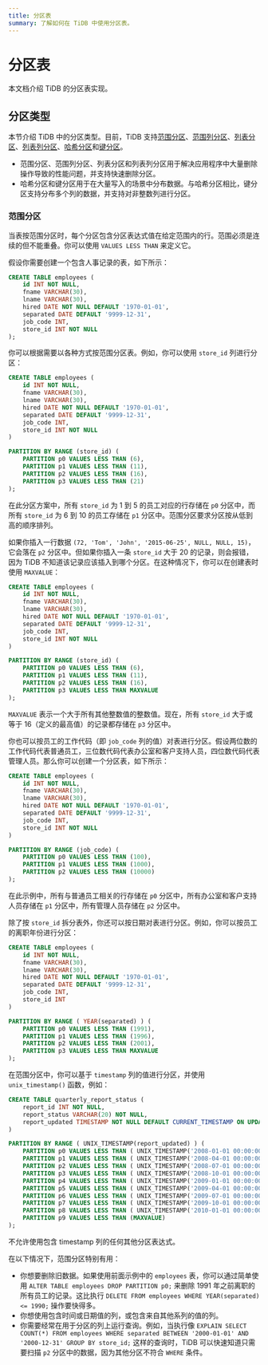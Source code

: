 ```yaml
---
title: 分区表
summary: 了解如何在 TiDB 中使用分区表。
---
```


# 分区表

本文档介绍 TiDB 的分区表实现。

## 分区类型

本节介绍 TiDB 中的分区类型。目前，TiDB 支持[范围分区](#范围分区)、[范围列分区](#范围列分区)、[列表分区](#列表分区)、[列表列分区](#列表列分区)、[哈希分区](#哈希分区)和[键分区](#键分区)。

- 范围分区、范围列分区、列表分区和列表列分区用于解决应用程序中大量删除操作导致的性能问题，并支持快速删除分区。
- 哈希分区和键分区用于在大量写入的场景中分布数据。与哈希分区相比，键分区支持分布多个列的数据，并支持对非整数列进行分区。

### 范围分区

当表按范围分区时，每个分区包含分区表达式值在给定范围内的行。范围必须是连续的但不能重叠。你可以使用 `VALUES LESS THAN` 来定义它。

假设你需要创建一个包含人事记录的表，如下所示：


```sql
CREATE TABLE employees (
    id INT NOT NULL,
    fname VARCHAR(30),
    lname VARCHAR(30),
    hired DATE NOT NULL DEFAULT '1970-01-01',
    separated DATE DEFAULT '9999-12-31',
    job_code INT,
    store_id INT NOT NULL
);
```

你可以根据需要以各种方式按范围分区表。例如，你可以使用 `store_id` 列进行分区：


```sql
CREATE TABLE employees (
    id INT NOT NULL,
    fname VARCHAR(30),
    lname VARCHAR(30),
    hired DATE NOT NULL DEFAULT '1970-01-01',
    separated DATE DEFAULT '9999-12-31',
    job_code INT,
    store_id INT NOT NULL
)

PARTITION BY RANGE (store_id) (
    PARTITION p0 VALUES LESS THAN (6),
    PARTITION p1 VALUES LESS THAN (11),
    PARTITION p2 VALUES LESS THAN (16),
    PARTITION p3 VALUES LESS THAN (21)
);
```

在此分区方案中，所有 `store_id` 为 1 到 5 的员工对应的行存储在 `p0` 分区中，而所有 `store_id` 为 6 到 10 的员工存储在 `p1` 分区中。范围分区要求分区按从低到高的顺序排列。

如果你插入一行数据 `(72, 'Tom', 'John', '2015-06-25', NULL, NULL, 15)`，它会落在 `p2` 分区中。但如果你插入一条 `store_id` 大于 20 的记录，则会报错，因为 TiDB 不知道该记录应该插入到哪个分区。在这种情况下，你可以在创建表时使用 `MAXVALUE`：


```sql
CREATE TABLE employees (
    id INT NOT NULL,
    fname VARCHAR(30),
    lname VARCHAR(30),
    hired DATE NOT NULL DEFAULT '1970-01-01',
    separated DATE DEFAULT '9999-12-31',
    job_code INT,
    store_id INT NOT NULL
)

PARTITION BY RANGE (store_id) (
    PARTITION p0 VALUES LESS THAN (6),
    PARTITION p1 VALUES LESS THAN (11),
    PARTITION p2 VALUES LESS THAN (16),
    PARTITION p3 VALUES LESS THAN MAXVALUE
);
```

`MAXVALUE` 表示一个大于所有其他整数值的整数值。现在，所有 `store_id` 大于或等于 16（定义的最高值）的记录都存储在 `p3` 分区中。

你也可以按员工的工作代码（即 `job_code` 列的值）对表进行分区。假设两位数的工作代码代表普通员工，三位数代码代表办公室和客户支持人员，四位数代码代表管理人员。那么你可以创建一个分区表，如下所示：


```sql
CREATE TABLE employees (
    id INT NOT NULL,
    fname VARCHAR(30),
    lname VARCHAR(30),
    hired DATE NOT NULL DEFAULT '1970-01-01',
    separated DATE DEFAULT '9999-12-31',
    job_code INT,
    store_id INT NOT NULL
)

PARTITION BY RANGE (job_code) (
    PARTITION p0 VALUES LESS THAN (100),
    PARTITION p1 VALUES LESS THAN (1000),
    PARTITION p2 VALUES LESS THAN (10000)
);
```

在此示例中，所有与普通员工相关的行存储在 `p0` 分区中，所有办公室和客户支持人员存储在 `p1` 分区中，所有管理人员存储在 `p2` 分区中。

除了按 `store_id` 拆分表外，你还可以按日期对表进行分区。例如，你可以按员工的离职年份进行分区：


```sql
CREATE TABLE employees (
    id INT NOT NULL,
    fname VARCHAR(30),
    lname VARCHAR(30),
    hired DATE NOT NULL DEFAULT '1970-01-01',
    separated DATE DEFAULT '9999-12-31',
    job_code INT,
    store_id INT
)

PARTITION BY RANGE ( YEAR(separated) ) (
    PARTITION p0 VALUES LESS THAN (1991),
    PARTITION p1 VALUES LESS THAN (1996),
    PARTITION p2 VALUES LESS THAN (2001),
    PARTITION p3 VALUES LESS THAN MAXVALUE
);
```

在范围分区中，你可以基于 `timestamp` 列的值进行分区，并使用 `unix_timestamp()` 函数，例如：


```sql
CREATE TABLE quarterly_report_status (
    report_id INT NOT NULL,
    report_status VARCHAR(20) NOT NULL,
    report_updated TIMESTAMP NOT NULL DEFAULT CURRENT_TIMESTAMP ON UPDATE CURRENT_TIMESTAMP
)

PARTITION BY RANGE ( UNIX_TIMESTAMP(report_updated) ) (
    PARTITION p0 VALUES LESS THAN ( UNIX_TIMESTAMP('2008-01-01 00:00:00') ),
    PARTITION p1 VALUES LESS THAN ( UNIX_TIMESTAMP('2008-04-01 00:00:00') ),
    PARTITION p2 VALUES LESS THAN ( UNIX_TIMESTAMP('2008-07-01 00:00:00') ),
    PARTITION p3 VALUES LESS THAN ( UNIX_TIMESTAMP('2008-10-01 00:00:00') ),
    PARTITION p4 VALUES LESS THAN ( UNIX_TIMESTAMP('2009-01-01 00:00:00') ),
    PARTITION p5 VALUES LESS THAN ( UNIX_TIMESTAMP('2009-04-01 00:00:00') ),
    PARTITION p6 VALUES LESS THAN ( UNIX_TIMESTAMP('2009-07-01 00:00:00') ),
    PARTITION p7 VALUES LESS THAN ( UNIX_TIMESTAMP('2009-10-01 00:00:00') ),
    PARTITION p8 VALUES LESS THAN ( UNIX_TIMESTAMP('2010-01-01 00:00:00') ),
    PARTITION p9 VALUES LESS THAN (MAXVALUE)
);
```

不允许使用包含 timestamp 列的任何其他分区表达式。

在以下情况下，范围分区特别有用：

* 你想要删除旧数据。如果使用前面示例中的 `employees` 表，你可以通过简单使用 `ALTER TABLE employees DROP PARTITION p0;` 来删除 1991 年之前离职的所有员工的记录。这比执行 `DELETE FROM employees WHERE YEAR(separated) <= 1990;` 操作要快得多。
* 你想使用包含时间或日期值的列，或包含来自其他系列的值的列。
* 你需要经常在用于分区的列上运行查询。例如，当执行像 `EXPLAIN SELECT COUNT(*) FROM employees WHERE separated BETWEEN '2000-01-01' AND '2000-12-31' GROUP BY store_id;` 这样的查询时，TiDB 可以快速知道只需要扫描 `p2` 分区中的数据，因为其他分区不符合 `WHERE` 条件。
